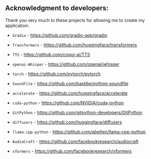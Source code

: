 ## Acknowledgment to developers:

Thank you very much to these projects for allowing me to create my application:

* `Gradio` - https://github.com/gradio-app/gradio

* `Transformers` - https://github.com/huggingface/transformers

* `TTS` - https://github.com/coqui-ai/TTS

* `openai-Whisper` - https://github.com/openai/whisper

* `torch` - https://github.com/pytorch/pytorch

* `Soundfile` - https://github.com/bastibe/python-soundfile

* `accelerate` - https://github.com/huggingface/accelerate

* `cuda-python` - https://github.com/NVIDIA/cuda-python

* `GitPython` - https://github.com/gitpython-developers/GitPython

* `diffusers` - https://github.com/huggingface/diffusers

* `llama.cpp-python` - https://github.com/abetlen/llama-cpp-python

* `AudioCraft` - https://github.com/facebookresearch/audiocraft

* `xformers` - https://github.com/facebookresearch/xformers
